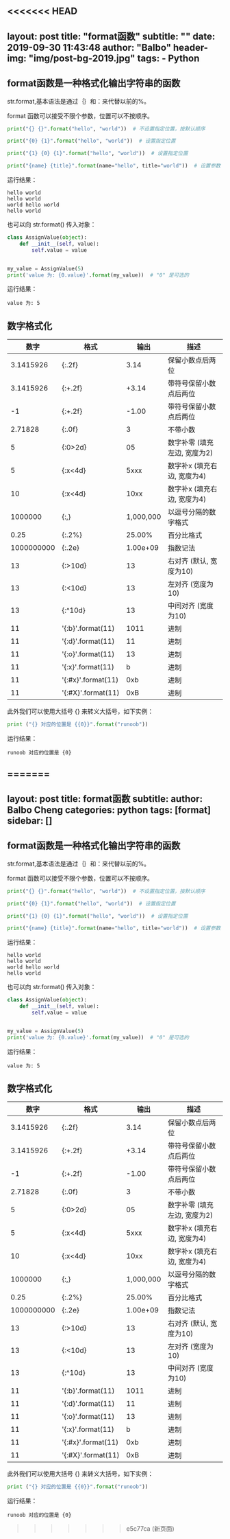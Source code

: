 <<<<<<< HEAD
---
layout:     post
title:      "format函数"
subtitle:   ""
date:       2019-09-30 11:43:48
author:     "Balbo"
header-img: "img/post-bg-2019.jpg"
tags:
    - Python
---

## format函数是一种格式化输出字符串的函数
str.format,基本语法是通过｛｝和：来代替以前的%。

format 函数可以接受不限个参数，位置可以不按顺序。
```python
print("{} {}".format("hello", "world"))  # 不设置指定位置，按默认顺序

print("{0} {1}".format("hello", "world"))  # 设置指定位置

print("{1} {0} {1}".format("hello", "world"))  # 设置指定位置

print("{name} {title}".format(name="hello", title="world"))  # 设置参数
```
运行结果：
```
hello world
hello world
world hello world
hello world
```
也可以向 str.format() 传入对象：
```python
class AssignValue(object):
    def __init__(self, value):
        self.value = value


my_value = AssignValue(5)
print('value 为: {0.value}'.format(my_value))  # "0" 是可选的

```
运行结果：
```
value 为: 5
```
## 数字格式化
| 数字 | 格式 | 输出 | 描述 |
| ---- | ---- | ---- | ---- |
| 3.1415926 | \{:.2f} | 3.14 | 保留小数点后两位 |
| 3.1415926 |\{:+.2f} | +3.14 | 带符号保留小数点后两位 |
| -1 |  \{:+.2f} | -1.00 | 带符号保留小数点后两位 |
| 2.71828 | \{:.0f} | 3 | 不带小数 |
| 5 | \{:0>2d} | 05 | 数字补零 (填充左边, 宽度为2) |
| 5 | \{:x<4d} | 5xxx | 数字补x (填充右边, 宽度为4) |
| 10 | \{:x<4d} | 10xx | 数字补x (填充右边, 宽度为4) |
| 1000000 | \{:,} | 1,000,000 | 以逗号分隔的数字格式  |
| 0.25 | \{:.2%} | 25.00% | 百分比格式 |
| 1000000000 | \{:.2e} | 1.00e+09 | 指数记法 |
| 13 | \{:>10d} |        13 | 右对齐 (默认, 宽度为10) |
| 13 | \{:<10d} |13 | 左对齐 (宽度为10) |
| 13 | \{:^10d} |    13     | 中间对齐 (宽度为10) |
| 11 | '\{:b}'.format(11) | 1011 | 进制 |
| 11 | '\{:d}'.format(11) | 11 | 进制 |
| 11 | '\{:o}'.format(11) | 13 | 进制 |
| 11 | '\{:x}'.format(11) | b | 进制 |
| 11 | '\{:#x}'.format(11) | 0xb | 进制 |
| 11 | '\{:#X}'.format(11) | 0xB | 进制 |

此外我们可以使用大括号 {} 来转义大括号，如下实例：
```python
print ("{} 对应的位置是 {{0}}".format("runoob"))
```
运行结果：
```
runoob 对应的位置是 {0}
```
=======
---
layout: post
title: format函数
subtitle: 
author: Balbo Cheng
categories: python
tags: [format]
sidebar: []
---

## format函数是一种格式化输出字符串的函数
str.format,基本语法是通过｛｝和：来代替以前的%。

format 函数可以接受不限个参数，位置可以不按顺序。
```python
print("{} {}".format("hello", "world"))  # 不设置指定位置，按默认顺序

print("{0} {1}".format("hello", "world"))  # 设置指定位置

print("{1} {0} {1}".format("hello", "world"))  # 设置指定位置

print("{name} {title}".format(name="hello", title="world"))  # 设置参数
```
运行结果：
```
hello world
hello world
world hello world
hello world
```
也可以向 str.format() 传入对象：
```python
class AssignValue(object):
    def __init__(self, value):
        self.value = value


my_value = AssignValue(5)
print('value 为: {0.value}'.format(my_value))  # "0" 是可选的

```
运行结果：
```
value 为: 5
```
## 数字格式化
| 数字 | 格式 | 输出 | 描述 |
| ---- | ---- | ---- | ---- |
| 3.1415926 | \{:.2f} | 3.14 | 保留小数点后两位 |
| 3.1415926 |\{:+.2f} | +3.14 | 带符号保留小数点后两位 |
| -1 |  \{:+.2f} | -1.00 | 带符号保留小数点后两位 |
| 2.71828 | \{:.0f} | 3 | 不带小数 |
| 5 | \{:0>2d} | 05 | 数字补零 (填充左边, 宽度为2) |
| 5 | \{:x<4d} | 5xxx | 数字补x (填充右边, 宽度为4) |
| 10 | \{:x<4d} | 10xx | 数字补x (填充右边, 宽度为4) |
| 1000000 | \{:,} | 1,000,000 | 以逗号分隔的数字格式  |
| 0.25 | \{:.2%} | 25.00% | 百分比格式 |
| 1000000000 | \{:.2e} | 1.00e+09 | 指数记法 |
| 13 | \{:>10d} |        13 | 右对齐 (默认, 宽度为10) |
| 13 | \{:<10d} |13 | 左对齐 (宽度为10) |
| 13 | \{:^10d} |    13     | 中间对齐 (宽度为10) |
| 11 | '\{:b}'.format(11) | 1011 | 进制 |
| 11 | '\{:d}'.format(11) | 11 | 进制 |
| 11 | '\{:o}'.format(11) | 13 | 进制 |
| 11 | '\{:x}'.format(11) | b | 进制 |
| 11 | '\{:#x}'.format(11) | 0xb | 进制 |
| 11 | '\{:#X}'.format(11) | 0xB | 进制 |

此外我们可以使用大括号 {} 来转义大括号，如下实例：
```python
print ("{} 对应的位置是 {{0}}".format("runoob"))
```
运行结果：
```
runoob 对应的位置是 {0}
```
>>>>>>> e5c77ca (新页面)
